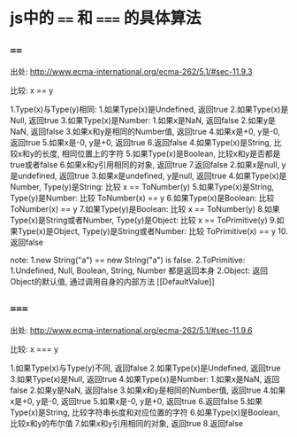# js中的 `==` 和 `===` 的具体算法

## `==`

出处: http://www.ecma-international.org/ecma-262/5.1/#sec-11.9.3

比较: x == y

1.Type(x)与Type(y)相同:
  1.如果Type(x)是Undefined, 返回true
  2.如果Type(x)是Null, 返回true
  3.如果Type(x)是Number:
    1.如果x是NaN, 返回false
    2.如果y是NaN, 返回false
    3.如果x和y是相同的Number值, 返回true
    4.如果x是+0, y是-0, 返回true
    5.如果x是-0, y是+0, 返回true
    6.返回false
  4.如果Type(x)是String, 比较x和y的长度, 相同位置上的字符
  5.如果Type(x)是Boolean, 比较x和y是否都是true或者false
  6.如果x和y引用相同的对象, 返回true
  7.返回false
2.如果x是null, y是undefined, 返回true
3.如果x是undefined, y是null, 返回true
4.如果Type(x)是Number, Type(y)是String:
  比较 x == ToNumber(y)
5.如果Type(x)是String, Type(y)是Number:
  比较 ToNumber(x) == y
6.如果Type(x)是Boolean:
  比较 ToNumber(x) == y
7.如果Type(y)是Boolean:
  比较 x == ToNumber(y)
8.如果Type(x)是String或者Number, Type(y)是Object:
  比较 x == ToPrimitive(y)
9.如果Type(x)是Object, Type(y)是String或者Number:
  比较 ToPrimitive(x) == y
10.返回false

note:
1.new String("a") == new String("a") is false.
2.ToPrimitive:
  1.Undefined, Null, Boolean, String, Number 都是返回本身
  2.Object: 返回Object的默认值, 通过调用自身的内部方法 [[DefaultValue]]

## `===`

出处: http://www.ecma-international.org/ecma-262/5.1/#sec-11.9.6

比较: x === y

1.如果Type(x)与Type(y)不同, 返回false
2.如果Type(x)是Undefined, 返回true
3.如果Type(x)是Null, 返回true
4.如果Type(x)是Number:
  1.如果x是NaN, 返回false
  2.如果y是NaN, 返回false
  3.如果x和y是相同的Number值, 返回true
  4.如果x是+0, y是-0, 返回true
  5.如果x是-0, y是+0, 返回true
  6.返回false
5.如果Type(x)是String, 比较字符串长度和对应位置的字符
6.如果Type(x)是Boolean, 比较x和y的布尔值
7.如果x和y引用相同的对象, 返回true
8.返回false